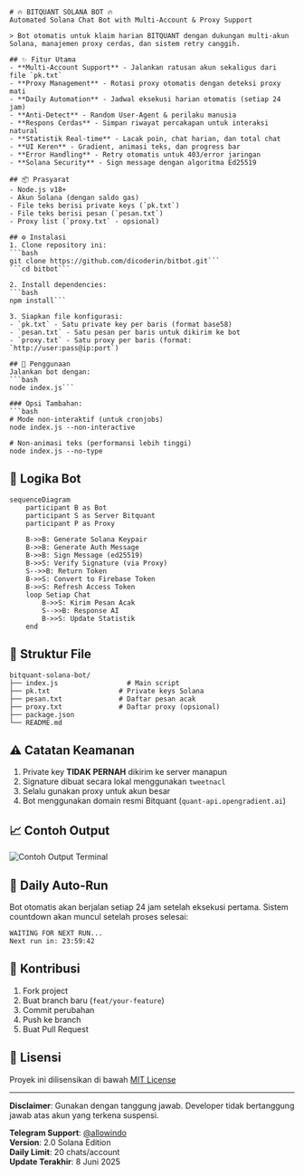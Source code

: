 ```
# 🔥 BITQUANT SOLANA BOT 🔥
Automated Solana Chat Bot with Multi-Account & Proxy Support  

> Bot otomatis untuk klaim harian BITQUANT dengan dukungan multi-akun Solana, manajemen proxy cerdas, dan sistem retry canggih.

## ✨ Fitur Utama
- **Multi-Account Support** - Jalankan ratusan akun sekaligus dari file `pk.txt`
- **Proxy Management** - Rotasi proxy otomatis dengan deteksi proxy mati
- **Daily Automation** - Jadwal eksekusi harian otomatis (setiap 24 jam)
- **Anti-Detect** - Random User-Agent & perilaku manusia
- **Respons Cerdas** - Simpan riwayat percakapan untuk interaksi natural
- **Statistik Real-time** - Lacak poin, chat harian, dan total chat
- **UI Keren** - Gradient, animasi teks, dan progress bar
- **Error Handling** - Retry otomatis untuk 403/error jaringan
- **Solana Security** - Sign message dengan algoritma Ed25519

## 📦 Prasyarat
- Node.js v18+
- Akun Solana (dengan saldo gas)
- File teks berisi private keys (`pk.txt`)
- File teks berisi pesan (`pesan.txt`)
- Proxy list (`proxy.txt` - opsional)

## ⚙️ Instalasi
1. Clone repository ini:
```bash
git clone https://github.com/dicoderin/bitbot.git```
```cd bitbot```

2. Install dependencies:
```bash
npm install```

3. Siapkan file konfigurasi:
- `pk.txt` - Satu private key per baris (format base58)
- `pesan.txt` - Satu pesan per baris untuk dikirim ke bot
- `proxy.txt` - Satu proxy per baris (format: `http://user:pass@ip:port`)

## 🚀 Penggunaan
Jalankan bot dengan:
```bash
node index.js```

### Opsi Tambahan:
```bash
# Mode non-interaktif (untuk cronjobs)
node index.js --non-interactive

# Non-animasi teks (performansi lebih tinggi)
node index.js --no-type
```

## 🧠 Logika Bot
```mermaid
sequenceDiagram
    participant B as Bot
    participant S as Server Bitquant
    participant P as Proxy
    
    B->>B: Generate Solana Keypair
    B->>B: Generate Auth Message
    B->>B: Sign Message (ed25519)
    B->>S: Verify Signature (via Proxy)
    S-->>B: Return Token
    B->>S: Convert to Firebase Token
    B->>S: Refresh Access Token
    loop Setiap Chat
        B->>S: Kirim Pesan Acak
        S-->>B: Response AI
        B->>S: Update Statistik
    end
```

## 📁 Struktur File
```
bitquant-solana-bot/
├── index.js                 # Main script
├── pk.txt                 # Private keys Solana
├── pesan.txt              # Daftar pesan acak
├── proxy.txt              # Daftar proxy (opsional)
├── package.json
└── README.md
```

## ⚠️ Catatan Keamanan
1. Private key **TIDAK PERNAH** dikirim ke server manapun
2. Signature dibuat secara lokal menggunakan `tweetnacl`
3. Selalu gunakan proxy untuk akun besar
4. Bot menggunakan domain resmi Bitquant (`quant-api.opengradient.ai`)

## 📈 Contoh Output
![Contoh Output Terminal](https://i.imgur.com/DsZOmtb.jpeg)

## 🔄 Daily Auto-Run
Bot otomatis akan berjalan setiap 24 jam setelah eksekusi pertama. Sistem countdown akan muncul setelah proses selesai:
```
WAITING FOR NEXT RUN...
Next run in: 23:59:42
```

## 📝 Kontribusi
1. Fork project
2. Buat branch baru (`feat/your-feature`)
3. Commit perubahan
4. Push ke branch
5. Buat Pull Request

## 📜 Lisensi
Proyek ini dilisensikan di bawah [MIT License](LICENSE)

---
**Disclaimer**: Gunakan dengan tanggung jawab. Developer tidak bertanggung jawab atas akun yang terkena suspensi.

**Telegram Support**: [@allowindo](https://t.me/allowindo)  
**Version**: 2.0 Solana Edition  
**Daily Limit**: 20 chats/account  
**Update Terakhir**: 8 Juni 2025
